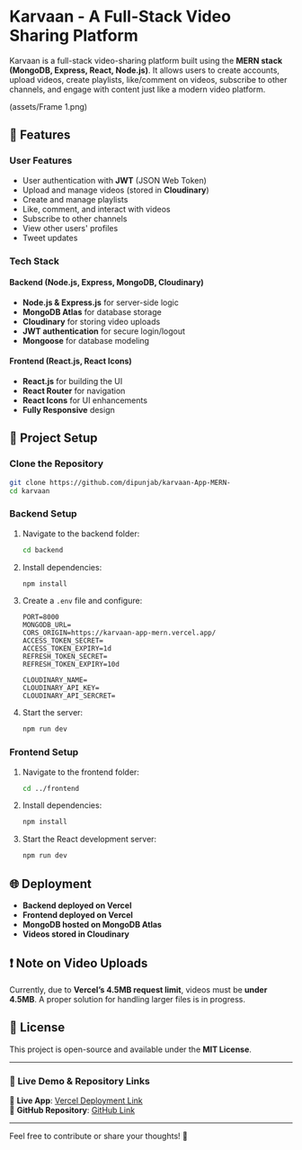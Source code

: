 # Karvaan - A Full-Stack Video Sharing Platform

Karvaan is a full-stack video-sharing platform built using the **MERN stack (MongoDB, Express, React, Node.js)**. It allows users to create accounts, upload videos, create playlists, like/comment on videos, subscribe to other channels, and engage with content just like a modern video platform.

(assets/Frame 1.png)

## 🚀 Features

### **User Features**
- User authentication with **JWT** (JSON Web Token)
- Upload and manage videos (stored in **Cloudinary**)
- Create and manage playlists
- Like, comment, and interact with videos
- Subscribe to other channels
- View other users' profiles
- Tweet updates

### **Tech Stack**
#### **Backend** (Node.js, Express, MongoDB, Cloudinary)
- **Node.js & Express.js** for server-side logic
- **MongoDB Atlas** for database storage
- **Cloudinary** for storing video uploads
- **JWT authentication** for secure login/logout
- **Mongoose** for database modeling

#### **Frontend** (React.js, React Icons)
- **React.js** for building the UI
- **React Router** for navigation
- **React Icons** for UI enhancements
- **Fully Responsive** design

## 📂 Project Setup

### **Clone the Repository**
```bash
git clone https://github.com/dipunjab/karvaan-App-MERN-
cd karvaan
```

### **Backend Setup**
1. Navigate to the backend folder:
   ```bash
   cd backend
   ```
2. Install dependencies:
   ```bash
   npm install
   ```
3. Create a `.env` file and configure:
   ```env
   PORT=8000
   MONGODB_URL=
   CORS_ORIGIN=https://karvaan-app-mern.vercel.app/
   ACCESS_TOKEN_SECRET=
   ACCESS_TOKEN_EXPIRY=1d
   REFRESH_TOKEN_SECRET=
   REFRESH_TOKEN_EXPIRY=10d

   CLOUDINARY_NAME=
   CLOUDINARY_API_KEY=
   CLOUDINARY_API_SERCRET=
   ```
4. Start the server:
   ```bash
   npm run dev
   ```

### **Frontend Setup**
1. Navigate to the frontend folder:
   ```bash
   cd ../frontend
   ```
2. Install dependencies:
   ```bash
   npm install
   ```
3. Start the React development server:
   ```bash
   npm run dev
   ```

## 🌐 Deployment
- **Backend deployed on Vercel**
- **Frontend deployed on Vercel**
- **MongoDB hosted on MongoDB Atlas**
- **Videos stored in Cloudinary**

## ❗ Note on Video Uploads
Currently, due to **Vercel’s 4.5MB request limit**, videos must be **under 4.5MB**. A proper solution for handling larger files is in progress.

## 📜 License
This project is open-source and available under the **MIT License**.

---
### 🎥 Live Demo & Repository Links
📌 **Live App**: [Vercel Deployment Link](https://karvaan-app-mern.vercel.app/)  
📌 **GitHub Repository**: [GitHub Link](https://github.com/dipunjab/karvaan-App-MERN-)

---
Feel free to contribute or share your thoughts! 🚀

